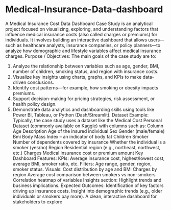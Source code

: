 # Medical-Insurance-Data-dashboard
A Medical Insurance Cost Data Dashboard Case Study is an analytical project focused on  visualizing, exploring, and understanding factors that influence medical insurance costs (also  called charges or premiums) for individuals. 
It involves building an interactive dashboard that allows users—such as healthcare analysts, 
insurance companies, or policy planners—to analyze how demographic and lifestyle variables 
affect medical insurance charges. 
Purpose / Objectives: 
The main goals of the case study are to: 
1. Analyze the relationship between variables such as age, gender, BMI, number of 
children, smoking status, and region with insurance costs. 
2. Visualize key insights using charts, graphs, and KPIs to make data-driven conclusions. 
3. Identify cost patterns—for example, how smoking or obesity impacts premiums. 
4. Support decision-making for pricing strategies, risk assessment, or health policy design. 
5. Demonstrate data analytics and dashboarding skills using tools like Power BI, Tableau, 
or Python (Dash/Streamlit). 
Dataset Example: 
Typically, the case study uses a dataset like the Medical Cost Personal Dataset (commonly 
available on Kaggle) with columns such as: 
Column 
Age 
Description 
Age of the insured individual 
Sex 
Gender (male/female) 
Bmi Body Mass Index – an indicator of body fat 
Children 
Smoker 
Number of dependents covered by insurance 
Whether the individual is a smoker (yes/no) 
Region Residential region (e.g., northeast, northwest, etc.) 
Charges 
Medical insurance cost or premium amount 
Key Dashboard Features: 
KPIs: Average insurance cost, highest/lowest cost, average BMI, smoker ratio, etc. 
Filters: Age range, gender, region, smoker status. 
Visuals: 
Cost distribution by age and BMI 
Charges by region 
Average cost comparison between smokers vs non-smokers 
Correlation heatmap of variables 
Insights section: Highlight trends and business implications. 
Expected Outcomes: 
Identification of key factors driving up insurance costs. 
Insight into demographic trends (e.g., older individuals or smokers pay more). 
A clean, interactive dashboard for stakeholders to explore
